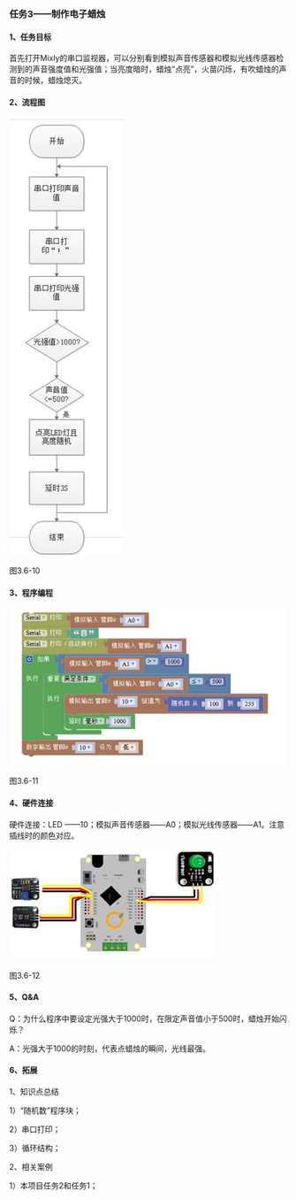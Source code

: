 ### 任务3——制作电子蜡烛

#### 1、任务目标

   首先打开Mixly的串口监视器，可以分别看到模拟声音传感器和模拟光线传感器检测到的声音强度值和光强值；当亮度暗时，蜡烛“点亮”，火苗闪烁，有吹蜡烛的声音的时候，蜡烛熄灭。

#### 2、流程图

![img](/assets/image289.jpg)

图3.6-10

#### 3、程序编程

![img](/assets/image291.jpg)

图3.6-11

#### 4、硬件连接

硬件连接：LED ——10；模拟声音传感器——A0；模拟光线传感器——A1。注意插线时的颜色对应。

![img](/assets/image292.jpg)

图3.6-12

#### 5、Q&A

Q：为什么程序中要设定光强大于1000时，在限定声音值小于500时，蜡烛开始闪烁？

A：光强大于1000的时刻，代表点蜡烛的瞬间，光线最强。

#### 6、拓展

1、知识点总结

1）“随机数”程序块；

2）串口打印；

3）循环结构；

2、相关案例

1）本项目任务2和任务1；